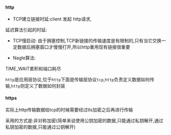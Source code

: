 #### http



* TCP建立链接时延:client 发起 http请求,


延迟算法引起的时延:

* TCP慢启动: 由于拥塞控制,TCP新链接的传输速度是有限制的,只有当它交换一定数据后拥塞窗口才慢慢打开,所以http重用现有链接很重要

* Nagle算法:



TIME_WAIT累积和端口耗尽




`http`是应用层协议,位于`http`下面是传输层协议`tcp`,`http`负责定义数据如何传输,`http`则定义了数据如何封装








#### https


实际上http传输数据给tcp的时候需要经过tls加密之后再进行传输


采用的方式是:非对称加密(简单来说使用公钥加密的数据,只能通过私钥解开,通过私钥加密的数据,只能通过公钥解开)

